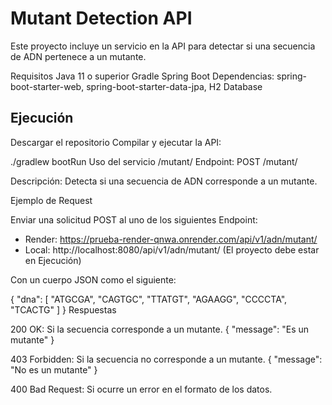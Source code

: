 # Mutant Detection API
Este proyecto incluye un servicio en la API para detectar si una secuencia de ADN pertenece a un mutante.

Requisitos
Java 11 o superior
Gradle
Spring Boot
Dependencias: spring-boot-starter-web, spring-boot-starter-data-jpa, H2 Database
## Ejecución
Descargar el repositorio
Compilar y ejecutar la API:


./gradlew bootRun
Uso del servicio /mutant/
Endpoint:
POST /mutant/

Descripción:
Detecta si una secuencia de ADN corresponde a un mutante.

Ejemplo de Request

Enviar una solicitud POST al uno de los siguientes Endpoint: 
- Render: https://prueba-render-qnwa.onrender.com/api/v1/adn/mutant/ 
- Local: http://localhost:8080/api/v1/adn/mutant/ (El proyecto debe estar en Ejecución)

Con un cuerpo JSON como el siguiente:


{
    "dna": [
        "ATGCGA",
        "CAGTGC",
        "TTATGT",
        "AGAAGG",
        "CCCCTA",
        "TCACTG"
    ]
}
Respuestas

200 OK: Si la secuencia corresponde a un mutante.
{
  "message": "Es un mutante"
}


403 Forbidden: Si la secuencia no corresponde a un mutante.
{
  "message": "No es un mutante"
}


400 Bad Request: Si ocurre un error en el formato de los datos.